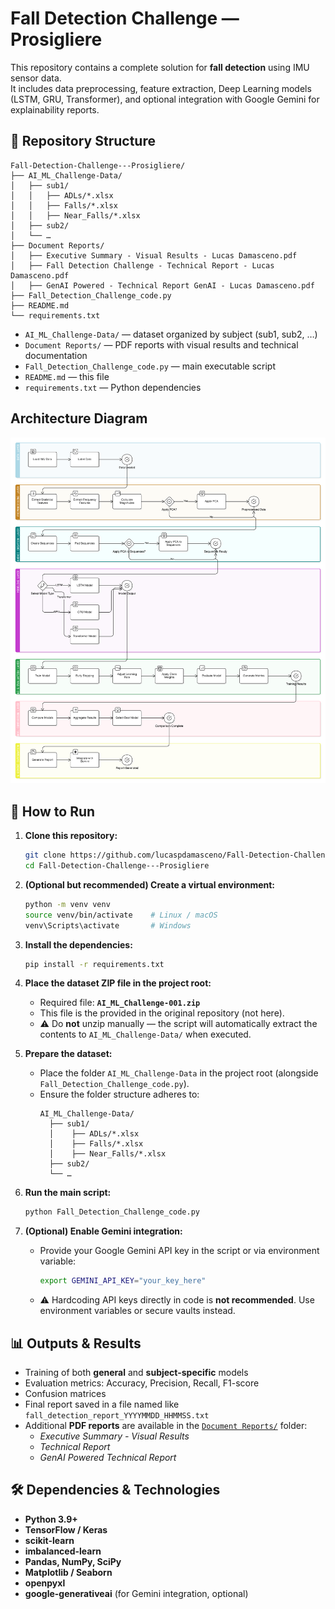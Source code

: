 # Fall Detection Challenge — Prosigliere

This repository contains a complete solution for **fall detection** using IMU sensor data.  
It includes data preprocessing, feature extraction, Deep Learning models (LSTM, GRU, Transformer), and optional integration with Google Gemini for explainability reports.

## 📁 Repository Structure

```
Fall-Detection-Challenge---Prosigliere/
├── AI_ML_Challenge-Data/
│   ├── sub1/
│   │   ├── ADLs/*.xlsx
│   │   ├── Falls/*.xlsx
│   │   ├── Near_Falls/*.xlsx
│   ├── sub2/
│   └── …
├── Document Reports/
│   ├── Executive Summary - Visual Results - Lucas Damasceno.pdf
│   ├── Fall Detection Challenge - Technical Report - Lucas Damasceno.pdf
│   ├── GenAI Powered - Technical Report GenAI - Lucas Damasceno.pdf
├── Fall_Detection_Challenge_code.py
├── README.md
└── requirements.txt
```

- `AI_ML_Challenge-Data/` — dataset organized by subject (sub1, sub2, …)  
- `Document Reports/` — PDF reports with visual results and technical documentation  
- `Fall_Detection_Challenge_code.py` — main executable script  
- `README.md` — this file  
- `requirements.txt` — Python dependencies

## Architecture Diagram

![Architecture Diagram](diagram.png)

## 🚀 How to Run

1. **Clone this repository:**
   ```bash
   git clone https://github.com/lucaspdamasceno/Fall-Detection-Challenge---Prosigliere.git
   cd Fall-Detection-Challenge---Prosigliere
   ```

2. **(Optional but recommended) Create a virtual environment:**
   ```bash
   python -m venv venv
   source venv/bin/activate    # Linux / macOS
   venv\Scripts\activate       # Windows
   ```

3. **Install the dependencies:**
   ```bash
   pip install -r requirements.txt
   ```
   
4. **Place the dataset ZIP file in the project root:**
   - Required file: **`AI_ML_Challenge-001.zip`**
   - This file is the provided in the original repository (not here).  
   - ⚠️ Do **not** unzip manually — the script will automatically extract the contents to `AI_ML_Challenge-Data/` when executed.

5. **Prepare the dataset:**
   - Place the folder `AI_ML_Challenge-Data` in the project root (alongside `Fall_Detection_Challenge_code.py`).
   - Ensure the folder structure adheres to:
     ```
     AI_ML_Challenge-Data/
       ├── sub1/
       │    ├── ADLs/*.xlsx
       │    ├── Falls/*.xlsx
       │    ├── Near_Falls/*.xlsx
       ├── sub2/
       └── …
     ```

6. **Run the main script:**
   ```bash
   python Fall_Detection_Challenge_code.py
   ```

7. **(Optional) Enable Gemini integration:**
   - Provide your Google Gemini API key in the script or via environment variable:
     ```bash
     export GEMINI_API_KEY="your_key_here"
     ```
   - ⚠️ Hardcoding API keys directly in code is **not recommended**. Use environment variables or secure vaults instead.

## 📊 Outputs & Results

- Training of both **general** and **subject-specific** models  
- Evaluation metrics: Accuracy, Precision, Recall, F1-score  
- Confusion matrices  
- Final report saved in a file named like `fall_detection_report_YYYYMMDD_HHMMSS.txt`  
- Additional **PDF reports** are available in the [`Document Reports/`](./Document%20Reports) folder:
  - *Executive Summary - Visual Results*  
  - *Technical Report*  
  - *GenAI Powered Technical Report*  

## 🛠 Dependencies & Technologies

- **Python 3.9+**  
- **TensorFlow / Keras**  
- **scikit-learn**  
- **imbalanced-learn**  
- **Pandas, NumPy, SciPy**  
- **Matplotlib / Seaborn**  
- **openpyxl**  
- **google-generativeai** (for Gemini integration, optional)
